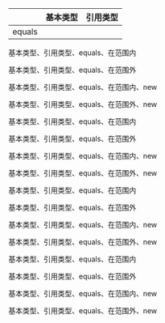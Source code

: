 | | 基本类型 | 引用类型
|:---|:---|:---
| equals

基本类型、引用类型、equals、在范围内

基本类型、引用类型、equals、在范围外

基本类型、引用类型、equals、在范围内、new

基本类型、引用类型、equals、在范围外、new

基本类型、引用类型、equals、在范围内

基本类型、引用类型、equals、在范围外

基本类型、引用类型、equals、在范围内、new

基本类型、引用类型、equals、在范围外、new



基本类型、引用类型、equals、在范围内

基本类型、引用类型、equals、在范围外

基本类型、引用类型、equals、在范围内、new

基本类型、引用类型、equals、在范围外、new

基本类型、引用类型、equals、在范围内

基本类型、引用类型、equals、在范围外

基本类型、引用类型、equals、在范围内、new

基本类型、引用类型、equals、在范围外、new
